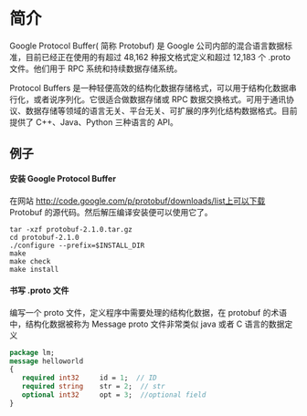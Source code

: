 # 简介

Google Protocol Buffer( 简称 Protobuf) 是 Google 公司内部的混合语言数据标准，目前已经正在使用的有超过 48,162 种报文格式定义和超过 12,183 个 .proto 文件。他们用于 RPC 系统和持续数据存储系统。

Protocol Buffers 是一种轻便高效的结构化数据存储格式，可以用于结构化数据串行化，或者说序列化。它很适合做数据存储或 RPC 数据交换格式。可用于通讯协议、数据存储等领域的语言无关、平台无关、可扩展的序列化结构数据格式。目前提供了 C++、Java、Python 三种语言的 API。

## 例子

#### 安装 Google Protocol Buffer

在网站 <http://code.google.com/p/protobuf/downloads/list上可以下载> Protobuf 的源代码。然后解压编译安装便可以使用它了。

```shell
tar -xzf protobuf-2.1.0.tar.gz
cd protobuf-2.1.0
./configure --prefix=$INSTALL_DIR
make
make check
make install
```

#### 书写 .proto 文件

编写一个 proto 文件，定义程序中需要处理的结构化数据，在 protobuf 的术语中，结构化数据被称为 Message
proto 文件非常类似 java 或者 C 语言的数据定义

```protobuf
package lm;
message helloworld
{
   required int32     id = 1;  // ID
   required string    str = 2;  // str
   optional int32     opt = 3;  //optional field
}
```
